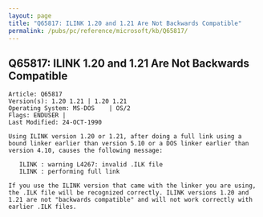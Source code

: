 ```yaml
---
layout: page
title: "Q65817: ILINK 1.20 and 1.21 Are Not Backwards Compatible"
permalink: /pubs/pc/reference/microsoft/kb/Q65817/
---
```


## Q65817: ILINK 1.20 and 1.21 Are Not Backwards Compatible

	Article: Q65817
	Version(s): 1.20 1.21 | 1.20 1.21
	Operating System: MS-DOS    | OS/2
	Flags: ENDUSER |
	Last Modified: 24-OCT-1990
	
	Using ILINK version 1.20 or 1.21, after doing a full link using a
	bound linker earlier than version 5.10 or a DOS linker earlier than
	version 4.10, causes the following message:
	
	   ILINK : warning L4267: invalid .ILK file
	   ILINK : performing full link
	
	If you use the ILINK version that came with the linker you are using,
	the .ILK file will be recognized correctly. ILINK versions 1.20 and
	1.21 are not "backwards compatible" and will not work correctly with
	earlier .ILK files.
